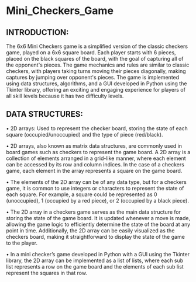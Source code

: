 # Mini_Checkers_Game

## INTRODUCTION:
The 6x6 Mini Checkers game is a simplified version of the classic checkers game, played on a 6x6 square board. Each player starts with 6 pieces, placed on the black squares of the board, with the goal of capturing all of the opponent's pieces. The game mechanics and rules are similar to classic checkers, with players taking turns moving their pieces diagonally, making captures by jumping over opponent's pieces. The game is implemented using data structures, algorithms, and a GUI developed in Python using the Tkinter library, offering an exciting and engaging experience for players of all skill levels because it has two difficulty levels.

## DATA STRUCTURES:
• 2D arrays: Used to represent the checker board, storing the state of each square (occupied/unoccupied) and the type of piece (red/black).

• 2D arrays, also known as matrix data structures, are commonly used in board games such as checkers to represent the game board. A 2D array is a collection of elements arranged in a grid-like manner, where each element can be accessed by its row and column indices. In the case of a checkers game, each element in the array represents a square on the game board.

• The elements of the 2D array can be of any data type, but for a checkers game, it is common to use integers or characters to represent the state of each square. For example, a square could be represented as 0 (unoccupied), 1 (occupied by a red piece), or 2 (occupied by a black piece).

• The 2D array in a checkers game serves as the main data structure for storing the state of the game board. It is updated whenever a move is made, allowing the game logic to efficiently determine the state of the board at any point in time. Additionally, the 2D array can be easily visualized as the checkers board, making it straightforward to display the state of the game to the player.

• In a mini checker’s game developed in Python with a GUI using the Tkinter library, the 2D array can be implemented as a list of lists, where each sub list represents a row on the game board and the elements of each sub list represent the squares in that row.




